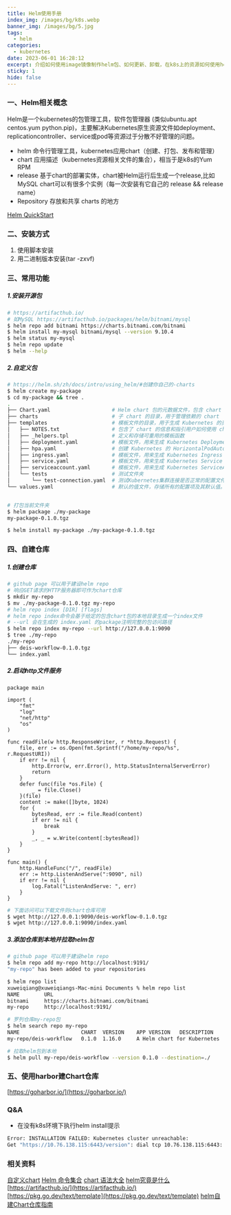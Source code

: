 ```yaml
---
title: Helm使用手册
index_img: /images/bg/k8s.webp
banner_img: /images/bg/5.jpg
tags:
  - helm
categories:
  - kubernetes
date: 2023-06-01 16:28:12
excerpt: 介绍如何使用image镜像制作helm包、如何更新、卸载，在k8s上的资源如何使用helm更好的维护
sticky: 1
hide: false
---
```


### 一、Helm相关概念

Helm是一个kubernetes的包管理工具，软件包管理器 (类似ubuntu.apt centos.yum python.pip)，主要解决Kubernetes原生资源文件如deployment、replicationcontroller、service或pod等资源过于分散不好管理的问题。

- helm 命令行管理工具，kubernetes应用chart（创建、打包、发布和管理）
- chart 应用描述（kubernetes资源相关文件的集合），相当于是k8s的Yum RPM
- release 基于chart的部署实体，chart被Helm运行后生成一个release,比如MySQL chart可以有很多个实例（每一次安装有它自己的 release && release name）
- Repository 存放和共享 charts 的地方

[Helm QuickStart](https://helm.sh/zh/docs/intro/using_helm/)

### 二、安装方式

1. 使用脚本安装
2. 用二进制版本安装(tar -zxvf)

### 三、常用功能

##### 1.安装开源包

``` bash
# https://artifacthub.io/
# 如MySQL https://artifacthub.io/packages/helm/bitnami/mysql
$ helm repo add bitnami https://charts.bitnami.com/bitnami
$ helm install my-mysql bitnami/mysql --version 9.10.4
$ helm status my-mysql
$ helm repo update
$ helm --help
```

##### 2.自定义包

``` bash
# https://helm.sh/zh/docs/intro/using_helm/#创建你自己的-charts
$ helm create my-package
$ cd my-package && tree .
.
├── Chart.yaml                    # Helm chart 包的元数据文件，包含 chart 的名称、版本、描述等信息。
├── charts                        # 子 chart 的目录，用于管理依赖的 chart
├── templates                     # 模板文件的目录，用于生成 Kubernetes 的资源清单
│   ├── NOTES.txt                 # 包含了 chart 的信息和指引用户如何使用 chart
│   ├── _helpers.tpl              # 定义和存储可重用的模板函数
│   ├── deployment.yaml           # 模板文件，用来生成 Kubernetes Deployment 资源的清单
│   ├── hpa.yaml                  # 创建 Kubernetes 的 HorizontalPodAutoscaler（HPA）资源对象
│   ├── ingress.yaml              # 模板文件，用来生成 Kubernetes Ingress 资源的清单
│   ├── service.yaml              # 模板文件，用来生成 Kubernetes Service 资源的清单
│   ├── serviceaccount.yaml       # 模板文件，用来生成 Kubernetes ServiceAccount 资源的清单
│   └── tests                     # 测试文件夹
│       └── test-connection.yaml  # 测试Kubernetes集群连接是否正常的配置文件
└── values.yaml                   # 默认的值文件，存储所有的配置项及其默认值。


# 打包当前文件夹
$ helm package ./my-package
my-package-0.1.0.tgz

$ helm install my-package ./my-package-0.1.0.tgz
```

### 四、自建仓库

##### 1.创建仓库

``` bash
# github page 可以用于建设helm repo
# 响应GET请求的HTTP服务器即可作为chart仓库
$ mkdir my-repo
$ mv ./my-package-0.1.0.tgz my-repo
# helm repo index [DIR] [flags]
# helm repo index命令会基于给定的包含chart包的本地目录生成一个index文件
# --url 会在生成的 index.yaml 的package注明完整的包访问路径
$ helm repo index my-repo --url http://127.0.0.1:9090
$ tree ./my-repo 
./my-repo
├── deis-workflow-0.1.0.tgz
└── index.yaml
```

##### 2.启动http文件服务

``` golang
package main

import (
	"fmt"
	"log"
	"net/http"
	"os"
)

func readFile(w http.ResponseWriter, r *http.Request) {
	file, err := os.Open(fmt.Sprintf("/home/my-repo/%s", r.RequestURI))
	if err != nil {
		http.Error(w, err.Error(), http.StatusInternalServerError)
		return
	}
	defer func(file *os.File) {
		_ = file.Close()
	}(file)
	content := make([]byte, 1024)
	for {
		bytesRead, err := file.Read(content)
		if err != nil {
			break
		}
		_, _ = w.Write(content[:bytesRead])
	}
}

func main() {
	http.HandleFunc("/", readFile)
	err := http.ListenAndServe(":9090", nil)
	if err != nil {
		log.Fatal("ListenAndServe: ", err)
	}
}
```

``` bash
# 下面访问可以下载文件则chart仓库可用
$ wget http://127.0.0.1:9090/deis-workflow-0.1.0.tgz
$ wget http://127.0.0.1:9090/index.yaml
```

##### 3.添加仓库到本地并拉取helm包

``` bash
# github page 可以用于建设helm repo
$ helm repo add my-repo http://localhost:9191/      
"my-repo" has been added to your repositories

$ helm repo list
xuweiqiang@xuweiqiangs-Mac-mini Documents % helm repo list
NAME     	URL                                              
bitnami  	https://charts.bitnami.com/bitnami
my-repo  	http://localhost:9191/

# 罗列仓库my-repo包
$ helm search repo my-repo
NAME                 	CHART  VERSION	  APP VERSION	DESCRIPTION                
my-repo/deis-workflow	0.1.0  1.16.0     A Helm chart for Kubernetes

# 拉取helm包到本地
$ helm pull my-repo/deis-workflow --version 0.1.0 --destination=./
```

### 五、使用harbor建Chart仓库

[https://goharbor.io/](https://goharbor.io/)

### Q&A

- 在没有k8s环境下执行helm install提示

``` bash
Error: INSTALLATION FAILED: Kubernetes cluster unreachable: 
Get "https://10.76.138.115:6443/version": dial tcp 10.76.138.115:6443: connect: no route to host
```

### 相关资料

[自定义chart](https://helm.sh/zh/docs/intro/using_helm/#%E5%AE%89%E8%A3%85%E5%89%8D%E8%87%AA%E5%AE%9A%E4%B9%89-chart)
[Helm 命令集合](https://helm.sh/zh/docs/helm/helm/)
[chart 语法大全](https://helm.sh/zh/docs/chart_template_guide/getting_started/)
[helm究竟是什么](https://bbs.huaweicloud.com/blogs/280351)
[https://artifacthub.io/](https://artifacthub.io/)
[https://pkg.go.dev/text/template](https://pkg.go.dev/text/template)
[helm自建Chart仓库指南](https://helm.sh/zh/docs/topics/chart_repository/)